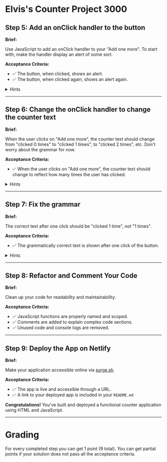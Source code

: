 # Elvis's Counter Project 3000





## Step 5: Add an onClick handler to the button

**Brief:**

Use JavaScript to add an onClick handler to your "Add one more". To start with,
make the handler display an alert of some sort.

**Acceptance Criteria:**

- ✅ The button, when clicked, shows an alert.
- ✅ The button, when clicked again, shows an alert again.

<details>
  <summary>Hints</summary>
  - Use `document.getElementById()` to get a reference to your button in
    JavaScript.
  - Use `addEventListener()` to add an onClick handler to your button.
  - Use `alert()` to display an alert to the user.
</details>

---

## Step 6: Change the onClick handler to change the counter text

**Brief:**

When the user clicks on "Add one more", the counter text should change from
"clicked 0 times" to "clicked 1 times", to "clicked 2 times", etc. Don't worry
about the grammar for now.

**Acceptance Criteria:**

- ✅ When the user clicks on "Add one more", the counter text should change to
  reflect how many times the user has clicked.

<details>
  <summary>Hints</summary>
  - In your onClick handler, get a reference to the counter text using e.g.
    `let label = document.getElementById(...)`.
  - **Outside** your onClick handler, define a variable to hold the number of
    times the button has been clicked.
  - Use a template string literal (backticks) to compose the counter text using
    the variable holding the number of times the button has been clicked.
</details>

---

## Step 7: Fix the grammar

**Brief:**

The correct text after one click should be "clicked 1 time", not "1 times".

**Acceptance Criteria:**

- ✅ The grammatically correct text is shown after one click of the button.

<details>
  <summary>Hints</summary>
  - `if ....`
</details>

---

## Step 8: Refactor and Comment Your Code

**Brief:**

Clean up your code for readability and maintainability.

**Acceptance Criteria:**

- ✅ JavaScript functions are properly named and scoped.
- ✅ Comments are added to explain complex code sections.
- ✅ Unused code and console logs are removed.

---

## Step 9: Deploy the App on Netlify

**Brief:**

Make your application accessible online via [surge.sh](https://surge.sh).

**Acceptance Criteria:**

- ✅ The app is live and accessible through a URL.
- ✅ A link to your deployed app is included in your `README.md`

**Congratulations!** You've built and deployed a functional counter application
using HTML and JavaScript.

---

# Grading

For every completed step you can get 1 point (9 total). You can get partial
points if your solution does not pass all the acceptance criteria.
